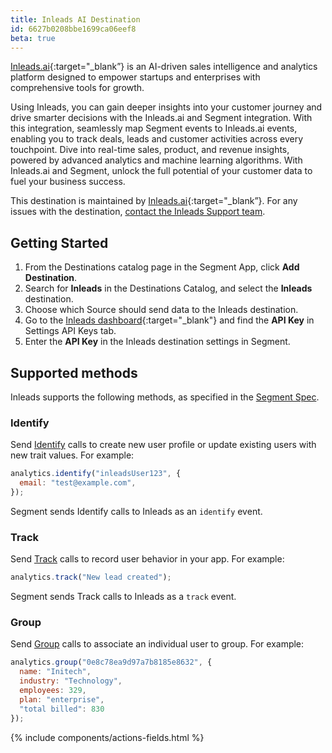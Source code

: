 ```yaml
---
title: Inleads AI Destination
id: 6627b0208bbe1699ca06eef8
beta: true
---
```


[Inleads.ai](http://Inleads.ai?utm_source=segmentio&utm_medium=docs&utm_campaign=partners){:target="_blank”} is an AI-driven sales intelligence and analytics platform designed to empower startups and enterprises with comprehensive tools for growth.

Using Inleads, you can gain deeper insights into your customer journey and drive smarter decisions with the Inleads.ai and Segment integration. With this integration, seamlessly map Segment events to Inleads.ai events, enabling you to track deals, leads and customer activities across every touchpoint. Dive into real-time sales, product, and revenue insights, powered by advanced analytics and machine learning algorithms. With Inleads.ai and Segment, unlock the full potential of your customer data to fuel your business success.

This destination is maintained by [Inleads.ai](http://Inleads.ai?utm_source=segmentio&utm_medium=docs&utm_campaign=partners){:target="_blank”}. For any issues with the destination, [contact the Inleads Support team](mailto:info@inleads.ai).

## Getting Started

1. From the Destinations catalog page in the Segment App, click **Add Destination**.
2. Search for **Inleads** in the Destinations Catalog, and select the **Inleads** destination.
3. Choose which Source should send data to the Inleads destination.
4. Go to the [Inleads dashboard](https://app.inleads.ai/#/settings){:target="_blank"} and find the **API Key** in Settings API Keys tab.
5. Enter the **API Key** in the Inleads destination settings in Segment.

## Supported methods

Inleads supports the following methods, as specified in the [Segment Spec](/docs/connections/spec).

### Identify

Send [Identify](/docs/connections/spec/identify) calls to create new user profile or update existing users with new trait values. For example:

```js
analytics.identify("inleadsUser123", {
  email: "test@example.com",
});
```

Segment sends Identify calls to Inleads as an `identify` event.

### Track

Send [Track](/docs/connections/spec/track) calls to record user behavior in your app. For example:

```js
analytics.track("New lead created");
```

Segment sends Track calls to Inleads as a `track` event.

### Group

Send [Group](/docs/connections/spec/group) calls to associate an individual user to group. For example:

```js
analytics.group("0e8c78ea9d97a7b8185e8632", {
  name: "Initech",
  industry: "Technology",
  employees: 329,
  plan: "enterprise",
  "total billed": 830
});
```

{% include components/actions-fields.html %}
